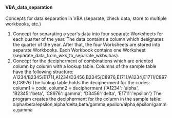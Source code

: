 <h4>VBA_data_separation</h4>
<p>Concepts for data separation in VBA (separate, check data, store to multiple workbooks, etc.)</p>
<ol>
<li>Concept for separating a year's data into four separate Worksheets for each quarter of the year. The data contains a column which designates the quarter of the year. After that, the four Worksheets are stored into separate Workbooks. Each Workbook contains one Worksheet (separate_data_from_wks_to_separate_wkbs.bas).</li>
<li>Concept for the decipherment of combinations which are oriented column by column with a lookup table. Columns of the sample table have the following structure: A1234/B2345/E1711,A1234/D3456,B2345/C8976,E1711/A1234,E1711/C8976,C8976
The lookup table holds the decipherment for the codes: column1 = code, column2 = decipherment
{'A1234': 'alpha', 'B2345':'beta', 'C8976':'gamma', 'D3456':'delta', 'E1711':'epsilon'}
The program creates the decipherment for the column in the sample table:
alpha/beta/epsilon,alpha/delta,beta/gamma,epsilon/alpha,epsilon/gamma,gamma</li>
</ol>

